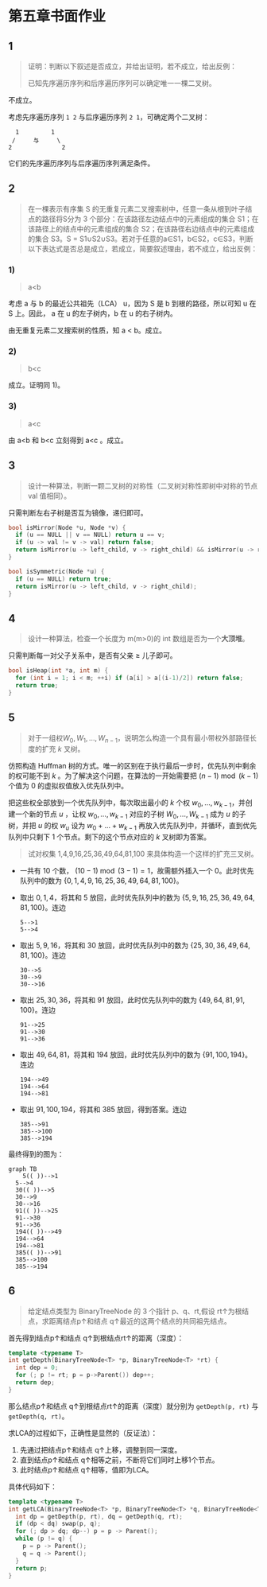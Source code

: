# 第五章书面作业

## 1

> 证明：判断以下叙述是否成立，并给出证明，若不成立，给出反例：
>
> 已知先序遍历序列和后序遍历序列可以确定唯一一棵二叉树。

不成立。

考虑先序遍历序列 `1 2` 与后序遍历序列 `2 1`，可确定两个二叉树：

```
  1         1
 /     与     \
2              2
```

它们的先序遍历序列与后序遍历序列满足条件。

## 2

> 在一棵表示有序集 S 的无重复元素二叉搜索树中，任意一条从根到叶子结点的路径将S分为 3 个部分：在该路径左边结点中的元素组成的集合 S1；在该路径上的结点中的元素组成的集合 S2；在该路径右边结点中的元素组成的集合 S3。S = S1∪S2∪S3。若对于任意的a∈S1，b∈S2，c∈S3，判断以下表达式是否总是成立，若成立，简要叙述理由，若不成立，给出反例：

### 1)

> a<b

考虑 a 与 b 的最近公共祖先（LCA） u，因为 S 是 b 到根的路径，所以可知 u 在 S 上。因此， a 在 u 的左子树内，b 在 u 的右子树内。

由无重复元素二叉搜索树的性质，知 a < b。成立。

### 2)

> b<c

成立。证明同 1)。

### 3)

> a<c

由 a<b 和 b<c 立刻得到 a<c 。成立。

## 3

> 设计一种算法，判断一颗二叉树的对称性（二叉树对称性即树中对称的节点val 值相同）。

只需判断左右子树是否互为镜像，递归即可。

```cpp
bool isMirror(Node *u, Node *v) {
  if (u == NULL || v == NULL) return u == v;
  if (u -> val != v -> val) return false;
  return isMirror(u -> left_child, v -> right_child) && isMirror(u -> right_child, v -> left_child);
}

bool isSymmetric(Node *u) {
  if (u == NULL) return true;
  return isMirror(u -> left_child, v -> right_child);
}
```

## 4

> 设计一种算法，检查一个长度为 m(m>0)的 int 数组是否为一个**大顶堆**。

只需判断每一对父子关系中，是否有父亲 ≥ 儿子即可。

```cpp
bool isHeap(int *a, int m) {
  for (int i = 1; i < m; ++i) if (a[i] > a[(i-1)/2]) return false;
  return true;
}
```

## 5

> 对于一组权$W_0, W_1,…, W_{n−1}$，说明怎么构造一个具有最小带权外部路径长度的扩充 $k$ 叉树。

仿照构造 Huffman 树的方式。唯一的区别在于执行最后一步时，优先队列中剩余的权可能不到 $k$ 。为了解决这个问题，在算法的一开始需要把 $(n-1) \bmod (k-1)$ 个值为 $0$ 的虚拟权值放入优先队列中。

把这些权全部放到一个优先队列中，每次取出最小的 $k$ 个权 $w_0, ..., w_{k-1}$，并创建一个新的节点 $u$ ，让权 $w_0, ..., w_{k-1}$ 对应的子树 $W_0, ..., W_{k-1}$ 成为 $u$ 的子树，并把 $u$ 的权 $w_u$ 设为 $w_0 + ... + w_{k-1}$ 再放入优先队列中，并循环，直到优先队列中只剩下 1 个节点。剩下的这个节点对应的 $k$ 叉树即为答案。

> 试对权集 1,4,9,16,25,36,49,64,81,100 来具体构造一个这样的扩充三叉树。

- 一共有 $10$ 个数， $(10-1) \bmod (3-1) = 1$，故需额外插入一个 $0$。此时优先队列中的数为 $\{0, 1, 4, 9, 16, 25, 36, 49, 64, 81, 100\}$。

- 取出 $0, 1, 4$，将其和 $5$ 放回，此时优先队列中的数为 $\{5, 9, 16, 25, 36, 49, 64, 81, 100\}$。连边

  ```
  5-->1
  5-->4
  ```

- 取出 $5, 9, 16$，将其和 $30$ 放回，此时优先队列中的数为 $\{25, 30, 36, 49, 64, 81, 100\}$。连边

  ```
  30-->5
  30-->9
  30-->16
  ```

- 取出 $25, 30, 36$，将其和 $91$ 放回，此时优先队列中的数为 $\{49, 64, 81, 91, 100\}$。连边

  ```
  91-->25
  91-->30
  91-->36
  ```

- 取出 $49, 64, 81$，将其和 $194$ 放回，此时优先队列中的数为 $\{91, 100, 194\}$。连边

  ```
  194-->49
  194-->64
  194-->81
  ```

- 取出 $91, 100, 194$，将其和 $385$ 放回，得到答案。连边

  ```
  385-->91
  385-->100
  385-->194
  ```

最终得到的图为：

```mermaid
graph TB
	5(( ))-->1
  5-->4
  30(( ))-->5
  30-->9
  30-->16
  91(( ))-->25
  91-->30
  91-->36
  194(( ))-->49
  194-->64
  194-->81
  385(( ))-->91
  385-->100
  385-->194
```

## 6

> 给定结点类型为 BinaryTreeNode 的 3 个指针 p、q、rt,假设 rt↑为根结点，求距离结点p↑和结点 q↑最近的这两个结点的共同祖先结点。

首先得到结点p↑和结点 q↑到根结点rt↑的距离（深度）：

```cpp
template <typename T>
int getDepth(BinaryTreeNode<T> *p, BinaryTreeNode<T> *rt) {
  int dep = 0;
  for (; p != rt; p = p->Parent()) dep++;
  return dep;
}
```

那么结点p↑和结点 q↑到根结点rt↑的距离（深度）就分别为 `getDepth(p, rt)` 与 `getDepth(q, rt)`。

求LCA的过程如下，正确性是显然的（反证法）：

1. 先通过把结点p↑和结点 q↑上移，调整到同一深度。
2. 直到结点p↑和结点 q↑相等之前，不断将它们同时上移1个节点。
3. 此时结点p↑和结点 q↑相等，值即为LCA。

具体代码如下：

```cpp
template <typename T>
int getLCA(BinaryTreeNode<T> *p, BinaryTreeNode<T> *q, BinaryTreeNode<T> *rt) {
  int dp = getDepth(p, rt), dq = getDepth(q, rt);
  if (dp < dq) swap(p, q);
  for (; dp > dq; dp--) p = p -> Parent();
  while (p != q) {
    p = p -> Parent();
    q = q -> Parent();
  }
  return p;
}
```